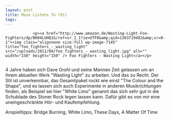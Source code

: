 ```yaml
---
layout: post
title: Maze Listens To (91)
tags:
---
```



                <p><a href="http://www.amazon.de/Wasting-Light-Foo-Fighters/dp/B004LUHQ1G/ref=sr_1_1?ie=UTF8&amp;qid=1303719482&amp;sr=8-1"><img class="alignnone size-full wp-image-7145" title="foo_fighters_-_wasting_light" src="/uploads/2011/04/foo_fighters_-_wasting_light.jpg" alt="" width="150" height="150" /> Foo Fighters - Wasting Light</a></p>
<img src="/uploads/2010/02/maze_listens_to_5stars.png" alt="" />
<p>4 Jahre haben sich Dave Grohl und seine Mannen Zeit gelassen um an ihrem aktuellen Werk &quot;Wasting Light&quot; zu arbeiten. Und das zu Recht. Der Stil ist unverkennbar, das Gesamtpaket rockt wie einst &quot;The Colour and the Shape&quot;, und es lassen sich auch Experimente in anderen Musikrichtungen finden, als Beispiel sei hier &quot;White Limo&quot; genannt das sich sehr gut in die Schublade des Stoner Rock legen lassen kann. Dafür gibt es von mir eine uneingeschränkte Hör- und Kaufempfehlung.</p>
<p>Anspieltipps: Bridge Burning, White Limo, These Days, A Matter Of Time</p>
<p>&nbsp;</p>
